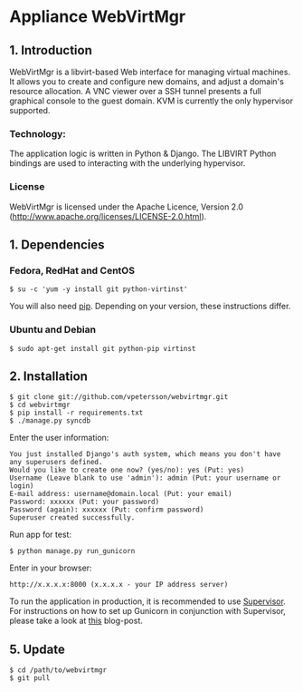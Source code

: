 # Appliance WebVirtMgr

## 1. Introduction

WebVirtMgr is a libvirt-based Web interface for managing virtual machines. It allows you to create and configure new domains, and adjust a domain's resource allocation. A VNC viewer over a SSH tunnel presents a full graphical console to the guest domain. KVM is currently the only hypervisor supported.

### Technology:

The application logic is written in Python & Django. The LIBVIRT Python bindings are used to interacting with the underlying hypervisor.

### License

WebVirtMgr is licensed under the Apache Licence, Version 2.0 (http://www.apache.org/licenses/LICENSE-2.0.html).

## 1. Dependencies

### Fedora, RedHat and CentOS

    $ su -c 'yum -y install git python-virtinst'

You will also need [pip](http://pypi.python.org/pypi/pip). Depending on your version, these instructions differ.

### Ubuntu and Debian

    $ sudo apt-get install git python-pip virtinst

## 2. Installation

    $ git clone git://github.com/vpetersson/webvirtmgr.git
    $ cd webvirtmgr
    $ pip install -r requirements.txt
    $ ./manage.py syncdb

Enter the user information:

    You just installed Django's auth system, which means you don't have any superusers defined.
    Would you like to create one now? (yes/no): yes (Put: yes)
    Username (Leave blank to use 'admin'): admin (Put: your username or login)
    E-mail address: username@domain.local (Put: your email)
    Password: xxxxxx (Put: your password)
    Password (again): xxxxxx (Put: confirm password)
    Superuser created successfully.

Run app for test:

    $ python manage.py run_gunicorn

Enter in your browser:

    http://x.x.x.x:8000 (x.x.x.x - your IP address server)

To run the application in production, it is recommended to use [Supervisor](http://supervisord.org/). For instructions on how to set up Gunicorn in conjunction with Supervisor, please take a look at [this](http://www.robgolding.com/blog/2011/11/12/django-in-production-part-1---the-stack/) blog-post.

## 5. Update

    $ cd /path/to/webvirtmgr
    $ git pull
